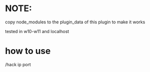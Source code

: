 # NOTE:

copy node_modules to the plugin_data of this plugin to make it works

tested in w10-w11 and localhost


# how to use
/hack ip port
